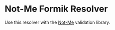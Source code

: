# Not-Me Formik Resolver

Use this resolver with the [Not-Me](https://github.com/Bartmr/not-me) validation library.
